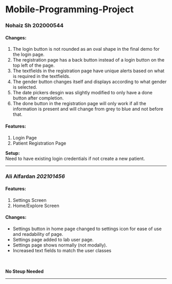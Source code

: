 # Mobile-Programming-Project
 
<h3>Nohaiz Sh 202000544 </h3> 
<h4>Changes:</h4>
<ol>
<li>The login button is not rounded as an oval shape in the final demo for the login page.</li>
<li>The registration page has a back button instead of a login button on the top left of the page.</li>
<li>The textfields in the registration page have unique alerts based on what is required in the textfields.</li>
<li>The gender button changes itself and displays according to what gender is selected.</li>
<li>The date pickers desgin was slightly modified to only have a done button after completion.</li>
<li>The done button in the registration page will only work if all the information is present and will change from grey to blue and not before that.</li>
</ol>
<h4>Features:</h4>
<ol>
<li>Login Page</li>
<li>Patient Registration Page</li>
</ol>
<b>Setup:</b>
<br>
Need to have existing login credentials if not create a new patient. 

<hr></hr>

<h3>Ali Alfardan <i>202101456</i></h3>
<h4>Features:</h4>
<ol>
<li>Settings Screen</li>
<li>Home/Explore Screen</li>
</ol>
<h4>Changes:</h4>
<ul>
<li>Settings button in home page changed to settings icon for ease of use and readability of page.</li>
<li>Settings page added to lab user page.</li>
<li>Settings page shows normally (not modally).</li>
<li>Increased text fields to match the user classes</li>
</ul>
<br>
<br>
<b>No Steup Needed</b>

<hr>
